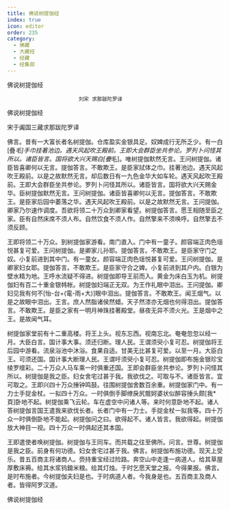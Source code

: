 ```yaml
---
title: 佛说树提伽经
index: true
icon: editor
order: 235
category:
  - 佛藏
  - 大藏经
  - 经藏
  - 经集部
---
```


  佛说树提伽经  

                        　　刘宋 求那跋陀罗译  

佛说树提伽经  

宋于阗国三藏求那跋陀罗译  

佛言。昔有一大富长者名树提伽。仓库盈实金银具足。奴婢成行无所乏少。有一白[疊*毛]手巾挂著池边。遇天风起吹王殿前。王即大会群臣坐共参论。罗列卜问怪其所以。诸臣皆言。国将欲大兴天赐白[疊*毛]。唯树提伽默然无言。王问树提伽。诸臣皆喜卿何以无言。提伽答言。不敢欺王。是臣家拭体之巾。挂著池边。遇天风起吹王殿前。以是之故默然无言。却后数日有一九色金华大如车轮。遇天风起吹王殿前。王即大会群臣坐共参论。罗列卜问怪其所以。诸臣皆言。国将欲大兴天赐金华。臣树提伽默然无言。王问树提伽。诸臣皆喜卿何以无言。提伽答言。不敢欺王。是臣家后园中萎落之华。遇天风起吹王殿前。以是之故默然无言。王问提伽。卿家乃尔速作调度。吾欲将领二十万众到卿家看望。树提伽答言。愿王相随至臣之家。臣有自然床席不须人布。自然饮食不须人作。自然擎来不须唤呼。自然擎去不须反顾。  

王即将领二十万众。到树提伽家游看。南门直入。门中有一童子。颜容端正肉色瑶悦甚复可爱。王问树提伽。是卿家儿孙耶。提伽答言。不敢欺王。是臣家守门之奴。小复前进到其中门。有一童女。颜容端正肉色瑶悦甚复可爱。王问树提伽。是卿家妇女耶。提伽答言。不敢欺王。是臣家守合之婢。小复前进到其户内。白银为壁水精为地。王呼水流疑不得进。树提伽即导王前而入。黄金为床白玉为机。树提伽妇有百二十重金银帏帐。树提伽妇端正无双。为王作礼眼中泪出。王问提伽。卿妇见我有何不[怡-台+(電-雨+大)]眼中泪出。提伽答言。不敢欺王。闻王烟气。以是之故眼中泪出。王言。庶人然脂诸侯然蜡。天子然漆亦无烟也何得泪出。提伽答言。不敢欺王。是臣之家有一明月神珠挂著殿堂。昼夜无异不须火光。王是烟中之王。是故闻气耳。  

树提伽家堂前有十二重高楼。将王上头。视东忘西。视南忘北。奄奄忽忽以经一月。大臣白言。国计事大事。须还归断。理人民。王谓须臾小复可忍。树提伽将王后园中游看。流泉浴池中沐浴。食果自适。甘美无比甚复可爱。以至一月。大臣白王。可须还国。国计事大断理人民。王谓吁须臾小复可忍。树提伽即布施金银珍宝绫罗缯彩。二十万众人马车乘一时俱重还国。王即会群臣坐共参论。罗列卜问怪其所以。树提伽是我之臣。妇女舍宅过甚于我。我欲伐之。可取与不。诸臣皆言。宜可取之。王即兴四十万众捶钟鸣鼓。往围树提伽舍数百余重。树提伽家门中。有一力士手捉金杖。一拟四十万众。一时俱倒手脚缭戾尻髋妸婆状似醉容捶头颇[我*頁]卧地不起。树提伽乘飞云轮。车在虚空中问诸人等。来时何意卧地不起。诸人答树提伽言国王遣我来欲伐长者。长者门中有一力士。手捉金杖一拟我等。四十万众一时俱倒卧地不能起。树提伽问之曰。欲得起不。诸人皆言。我欲得起。树提伽放大神目一视。四十万众一时俱起还其本国。  

王即遣使者唤树提伽。树提伽与王同车。而共载之往至佛所。问言。世尊。树提伽是我之臣。前身有何功德。妇女舍宅过甚于我。佛言。树提伽布施功德。现天上受乐。昔五百商主将诸商人。赍持重宝经过险路。奔空山中走逢一病道人。给其草屋厚敷床褥。给其水浆钨錥米粮。给其灯烛。于时乞愿天堂之报。今得果报。佛言。是时布施者。今树提伽夫妇是也。于时病道人者。今我身是也。五百商主及商人者。皆得阿罗汉道。  

佛说树提伽经  
